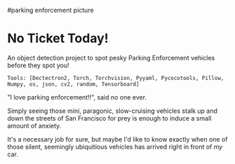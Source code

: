 #parking enforcement picture

# No Ticket Today!

An object detection project to spot pesky Parking Enforcement vehicles before they spot you!

    Tools: [Dectectron2, Torch, Torchvision, Pyyaml, Pycocotools, Pillow, Numpy, os, json, cv2, random, Tensorboard]
    
"I love parking enforcement!!", said no one ever.

Simply seeing those mini, paragonic, slow-cruising vehicles stalk up and down the streets of San Francisco for prey is enough to induce a small amount of anxiety. 

It's a necessary job for sure, but maybe I'd like to know exactly when one of those silent, seemingly ubiquitious vehicles has arrived right in front of *my* car.

